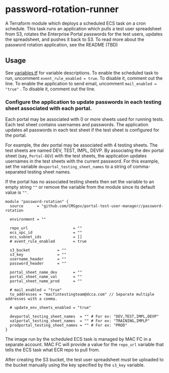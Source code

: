 # password-rotation-runner

A Terraform module which deploys a scheduled ECS task on a cron schedule.  This task runs an application which pulls a test user spreadsheet from S3, rotates the Enterprise Portal passwords for the test users, updates the spreadsheet, and pushes it back to S3. To read more about the password rotation application, see the README (TBD)

## Usage
See [variables.tf](variables.tf) for variable descriptions.
To enable the scheduled task to run, uncomment `event_rule_enabled = true`. To disable it, comment out the line.
To enable the application to send email, uncomment `mail_enabled = "true"` . To disable it, comment out the line.

### Configure the application to update passwords in each testing sheet associated with each portal.
Each portal may be associated with 0 or more sheets used for running tests. Each test sheet contains usernames and passwords. The application updates all passwords in each test sheet if the test sheet is configured for the portal.

For example, the dev portal may be associated with 4 testing sheets. The test sheets are named
DEV, TEST, IMPL, DEVP. By associatng the dev portal sheet (say, `Portal-DEV`) with the test sheets, the application updates usernames in the test sheets with the current password.
For this example, set the variable `devportal_testing_sheet_names` to a string of comma-separated testing sheet names.

If the portal has no associated testing sheets then set the variable to an empty string `""` or remove the variable from the module since its default value is `""`.
```
module "password-rotation" {
  source      = "github.com/CMSgov/portal-test-user-manager//password-rotation
  
  environment = ""

  repo_url                    = "" 
  ecs_vpc_id                  = "" 
  ecs_subnet_ids              = []
  # event_rule_enabled        = true

  s3_bucket            = ""
  s3_key               = ""
  username_header      = ""
  password_header      = ""

  portal_sheet_name_dev       = ""
  portal_sheet_name_val       = ""
  portal_sheet_name_prod      = ""

  # mail_enabled = "true"
  to_addresses = "macfintestingteam@dcca.com" // Separate multiple addresses with a comma.

  # update_env_sheets_enabled = "true"

  devportal_testing_sheet_names  = "" # For ex: "DEV,TEST,IMPL,DEVP"
  valportal_testing_sheet_names  = "" # For ex: "TRAINING,IMPLP"
  prodportal_testing_sheet_names = "" # For ex: "PROD"
}
```

The image run by the scheduled ECS task is managed by MAC FC in a separate account.  MAC FC will provide a value for the `repo_url` variable that tells the ECS task what ECR repo to pull from. 

After creating the S3 bucket, the test user spreadsheet must be uploaded to the bucket manually using the key specified by the `s3_key` variable.
